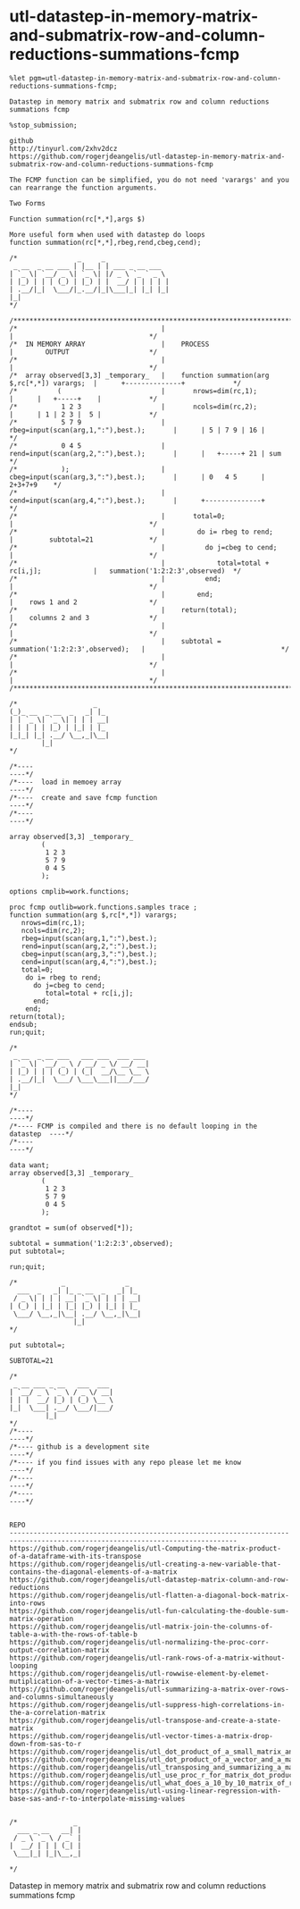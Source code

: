 # utl-datastep-in-memory-matrix-and-submatrix-row-and-column-reductions-summations-fcmp
    %let pgm=utl-datastep-in-memory-matrix-and-submatrix-row-and-column-reductions-summations-fcmp;

    Datastep in memory matrix and submatrix row and column reductions summations fcmp

    %stop_submission;

    github
    http://tinyurl.com/2xhv2dcz
    https://github.com/rogerjdeangelis/utl-datastep-in-memory-matrix-and-submatrix-row-and-column-reductions-summations-fcmp

    The FCMP function can be simplified, you do not need 'varargs' and you  can rearrange the function arguments.

    Two Forms

    Function summation(rc[*,*],args $)

    More useful form when used with datastep do loops
    function summation(rc[*,*],rbeg,rend,cbeg,cend);

    /*               _     _
     _ __  _ __ ___ | |__ | | ___ _ __ ___
    | `_ \| `__/ _ \| `_ \| |/ _ \ `_ ` _ \
    | |_) | | | (_) | |_) | |  __/ | | | | |
    | .__/|_|  \___/|_.__/|_|\___|_| |_| |_|
    |_|
    */

    /**************************************************************************************************************************/
    /*                                    |                                                |                                  */
    /*  IN MEMORY ARRAY                   |    PROCESS                                     |        OUTPUT                    */
    /*                                    |                                                |                                  */
    /*  array observed[3,3] _temporary_   |    function summation(arg $,rc[*,*]) varargs;  |      +--------------+            */
    /*          (                         |       nrows=dim(rc,1);                         |      |   +-----+    |            */
    /*           1 2 3                    |       ncols=dim(rc,2);                         |      | 1 | 2 3 |  5 |            */
    /*           5 7 9                    |       rbeg=input(scan(arg,1,":"),best.);       |      | 5 | 7 9 | 16 |            */
    /*           0 4 5                    |       rend=input(scan(arg,2,":"),best.);       |      |   +-----+ 21 | sum        */
    /*           );                       |       cbeg=input(scan(arg,3,":"),best.);       |      | 0   4 5      | 2+3+7+9    */
    /*                                    |       cend=input(scan(arg,4,":"),best.);       |      +--------------+            */
    /*                                    |       total=0;                                 |                                  */
    /*                                    |        do i= rbeg to rend;                     |         subtotal=21              */
    /*                                    |          do j=cbeg to cend;                    |                                  */
    /*                                    |             total=total + rc[i,j];             |   summation('1:2:2:3',observed)  */
    /*                                    |          end;                                  |                                  */
    /*                                    |        end;                                    |    rows 1 and 2                  */
    /*                                    |    return(total);                              |    columns 2 and 3               */
    /*                                    |                                                |                                  */
    /*                                    |    subtotal = summation('1:2:2:3',observed);   |                                  */
    /*                                    |                                                |                                  */
    /*                                    |                                                |                                  */
    /**************************************************************************************************************************/

    /*                   _
    (_)_ __  _ __  _   _| |_
    | | `_ \| `_ \| | | | __|
    | | | | | |_) | |_| | |_
    |_|_| |_| .__/ \__,_|\__|
            |_|
    */

    /*----                                                                   ----*/
    /*----  load in memoey array                                             ----*/
    /*----  create and save fcmp function                                    ----*/
    /*----                                                                   ----*/

    array observed[3,3] _temporary_
            (
             1 2 3
             5 7 9
             0 4 5
            );

    options cmplib=work.functions;

    proc fcmp outlib=work.functions.samples trace ;
    function summation(arg $,rc[*,*]) varargs;
       nrows=dim(rc,1);
       ncols=dim(rc,2);
       rbeg=input(scan(arg,1,":"),best.);
       rend=input(scan(arg,2,":"),best.);
       cbeg=input(scan(arg,3,":"),best.);
       cend=input(scan(arg,4,":"),best.);
       total=0;
        do i= rbeg to rend;
          do j=cbeg to cend;
             total=total + rc[i,j];
          end;
        end;
    return(total);
    endsub;
    run;quit;

    /*
     _ __  _ __ ___   ___ ___  ___ ___
    | `_ \| `__/ _ \ / __/ _ \/ __/ __|
    | |_) | | | (_) | (_|  __/\__ \__ \
    | .__/|_|  \___/ \___\___||___/___/
    |_|
    */

    /*----                                                                   ----*/
    /*---- FCMP is compiled and there is no default looping in the datastep  ----*/
    /*----                                                                   ----*/

    data want;
    array observed[3,3] _temporary_
            (
             1 2 3
             5 7 9
             0 4 5
            );

    grandtot = sum(of observed[*]);

    subtotal = summation('1:2:2:3',observed);
    put subtotal=;

    run;quit;

    /*           _               _
      ___  _   _| |_ _ __  _   _| |_
     / _ \| | | | __| `_ \| | | | __|
    | (_) | |_| | |_| |_) | |_| | |_
     \___/ \__,_|\__| .__/ \__,_|\__|
                    |_|
    */

    put subtotal=;

    SUBTOTAL=21

    /*
     _ __ ___ _ __   ___  ___
    | `__/ _ \ `_ \ / _ \/ __|
    | | |  __/ |_) | (_) \__ \
    |_|  \___| .__/ \___/|___/
             |_|
    */
    /*----                                                                   ----*/
    /*---- github is a development site                                      ----*/
    /*---- if you find issues with any repo please let me know               ----*/
    /*----                                                                   ----*/
    /*----                                                                   ----*/


    REPO
    -------------------------------------------------------------------------------------------------------------------------------
    https://github.com/rogerjdeangelis/utl-Computing-the-matrix-product-of-a-dataframe-with-its-transpose
    https://github.com/rogerjdeangelis/utl-creating-a-new-variable-that-contains-the-diagonal-elements-of-a-matrix
    https://github.com/rogerjdeangelis/utl-datastep-matrix-column-and-row-reductions
    https://github.com/rogerjdeangelis/utl-flatten-a-diagonal-bock-matrix-into-rows
    https://github.com/rogerjdeangelis/utl-fun-calculating-the-double-sum-matrix-operation
    https://github.com/rogerjdeangelis/utl-matrix-join-the-columns-of-table-a-with-the-rows-of-table-b
    https://github.com/rogerjdeangelis/utl-normalizing-the-proc-corr-output-correlation-matrix
    https://github.com/rogerjdeangelis/utl-rank-rows-of-a-matrix-without-looping
    https://github.com/rogerjdeangelis/utl-rowwise-element-by-elemet-mutiplication-of-a-vector-times-a-matrix
    https://github.com/rogerjdeangelis/utl-summarizing-a-matrix-over-rows-and-columns-simultaneously
    https://github.com/rogerjdeangelis/utl-suppress-high-correlations-in-the-a-correlation-matrix
    https://github.com/rogerjdeangelis/utl-transpose-and-create-a-state-matrix
    https://github.com/rogerjdeangelis/utl-vector-times-a-matrix-drop-down-from-sas-to-r
    https://github.com/rogerjdeangelis/utl_dot_product_of_a_small_matrix_and_a_small_vector_12_days_or_12_seconds
    https://github.com/rogerjdeangelis/utl_dot_product_of_a_vector_and_a_matrix_in_one_datastep
    https://github.com/rogerjdeangelis/utl_transposing_and_summarizing_a_matrix_that_lacks_row_identifiers
    https://github.com/rogerjdeangelis/utl_use_proc_r_for_matrix_dot_product_not_a_wps_or_sas_datastep
    https://github.com/rogerjdeangelis/utl_what_does_a_10_by_10_matrix_of_random_coin_flips_look_like
    https://github.com/rogerjdeangelis/utl-using-linear-regression-with-base-sas-and-r-to-interpolate-missimg-values


    /*              _
      ___ _ __   __| |
     / _ \ `_ \ / _` |
    |  __/ | | | (_| |
     \___|_| |_|\__,_|

    */
Datastep in memory matrix and submatrix row and column reductions summations fcmp  
